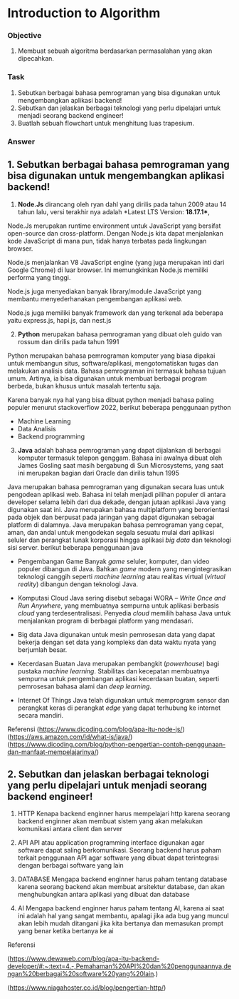# Introduction to Algorithm

### Objective

1.  Membuat sebuah algoritma berdasarkan permasalahan yang akan dipecahkan.

### Task

1.  Sebutkan berbagai bahasa pemrograman yang bisa digunakan untuk mengembangkan aplikasi backend!
2.  Sebutkan dan jelaskan berbagai teknologi yang perlu dipelajari untuk menjadi seorang backend engineer!
3.  Buatlah sebuah flowchart untuk menghitung luas trapesium.

### Answer

## 1. Sebutkan berbagai bahasa pemrograman yang bisa digunakan untuk mengembangkan aplikasi backend!

1. **Node.Js** dirancang oleh ryan dahl yang dirilis pada tahun 2009 atau 14 tahun lalu, versi terakhir nya adalah \*Latest LTS Version: **18.17.1\***,

Node.Js merupakan runtime environment untuk JavaScript yang bersifat open-source dan cross-platform. Dengan Node.js kita dapat menjalankan kode JavaScript di mana pun, tidak hanya terbatas pada lingkungan browser.

Node.js menjalankan V8 JavaScript engine (yang juga merupakan inti dari Google Chrome) di luar browser. Ini memungkinkan Node.js memiliki performa yang tinggi.

Node.js juga menyediakan banyak library/module JavaScript yang membantu menyederhanakan pengembangan aplikasi web.

Node.js juga memiliki banyak framework dan yang terkenal ada beberapa yaitu express.js, hapi.js, dan nest.js

2. **Python** merupakan bahasa pemrograman yang dibuat oleh guido van rossum dan dirilis pada tahun 1991

Python merupakan bahasa pemrograman komputer yang biasa dipakai untuk membangun situs, software/aplikasi, mengotomatiskan tugas dan melakukan analisis data. Bahasa pemrograman ini termasuk bahasa tujuan umum. Artinya, ia bisa digunakan untuk membuat berbagai program berbeda, bukan khusus untuk masalah tertentu saja.

Karena banyak nya hal yang bisa dibuat python menjadi bahasa paling populer menurut stackoverflow 2022, berikut beberapa penggunaan python

- Machine Learning
- Data Analisis
- Backend programming

3. **Java** adalah bahasa pemrograman yang dapat dijalankan di berbagai komputer termasuk telepon genggam. Bahasa ini awalnya dibuat oleh James Gosling saat masih bergabung di Sun Microsystems, yang saat ini merupakan bagian dari Oracle dan dirilis tahun 1995

Java merupakan bahasa pemrograman yang digunakan secara luas untuk pengodean aplikasi web. Bahasa ini telah menjadi pilihan populer di antara developer selama lebih dari dua dekade, dengan jutaan aplikasi Java yang digunakan saat ini. Java merupakan bahasa multiplatform yang berorientasi pada objek dan berpusat pada jaringan yang dapat digunakan sebagai platform di dalamnya. Java merupakan bahasa pemrograman yang cepat, aman, dan andal untuk mengodekan segala sesuatu mulai dari aplikasi seluler dan perangkat lunak korporasi hingga aplikasi _big data_ dan teknologi sisi server. berikut beberapa penggunaan java

- Pengembangan Game
  Banyak _game_ seluler, komputer, dan video populer dibangun di Java. Bahkan _game_ modern yang mengintegrasikan teknologi canggih seperti _machine learning_ atau realitas virtual (_virtual reality_) dibangun dengan teknologi Java.

- Komputasi Cloud
  Java sering disebut sebagai WORA – _Write Once and Run Anywhere_, yang membuatnya sempurna untuk aplikasi berbasis _cloud_ yang terdesentralisasi. Penyedia _cloud_ memilih bahasa Java untuk menjalankan program di berbagai platform yang mendasari.

- Big data
  Java digunakan untuk mesin pemrosesan data yang dapat bekerja dengan set data yang kompleks dan data waktu nyata yang berjumlah besar.

- Kecerdasan Buatan
  Java merupakan pembangkit (_powerhouse_) bagi pustaka _machine learning_. Stabilitas dan kecepatan membuatnya sempurna untuk pengembangan aplikasi kecerdasan buatan, seperti pemrosesan bahasa alami dan _deep learning_.

- Internet Of Things
  Java telah digunakan untuk memprogram sensor dan perangkat keras di perangkat _edge_ yang dapat terhubung ke internet secara mandiri.

Referensi
(https://www.dicoding.com/blog/apa-itu-node-js/)
(https://aws.amazon.com/id/what-is/java/)
(https://www.dicoding.com/blog/python-pengertian-contoh-penggunaan-dan-manfaat-mempelajarinya/)

## 2. Sebutkan dan jelaskan berbagai teknologi yang perlu dipelajari untuk menjadi seorang backend engineer!

1. HTTP
   Kenapa backend enginner harus mempelajari http karena seorang backend enginner akan membuat sistem yang akan melakukan komunikasi antara client dan server

2. API
   API atau application programming interface digunakan agar software dapat saling berkomunikasi. Seorang backend harus paham terkait penggunaan API agar software yang dibuat dapat terintegrasi dengan berbagai software yang lain

3. DATABASE
   Mengapa backend enginner harus paham tentang database karena seorang backend akan membuat arsitektur database, dan akan menghubungkan antara aplikasi yang dibuat dan database

4. AI
   Mengapa backend enginner harus paham tentang AI, karena ai saat ini adalah hal yang sangat membantu, apalagi jika ada bug yang muncul akan lebih mudah ditangani jika kita bertanya dan memasukan prompt yang benar ketika bertanya ke ai

Referensi

(https://www.dewaweb.com/blog/apa-itu-backend-developer/#:~:text=4.-,Pemahaman%20API%20dan%20penggunaannya,dengan%20berbagai%20software%20yang%20lain.)

(https://www.niagahoster.co.id/blog/pengertian-http/)
